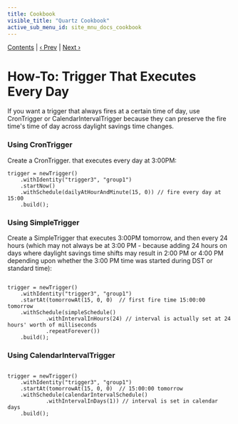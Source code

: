```yaml
---
title: Cookbook
visible_title: "Quartz Cookbook"
active_sub_menu_id: site_mnu_docs_cookbook
---
```

<div class="secNavPanel"><a href=".">Contents</a> | <a href="NinetyMinTrigger.html">&lsaquo;&nbsp;Prev</a> | <a href="BiDailyTrigger.html">Next&nbsp;&rsaquo;</a></div>





# How-To: Trigger That Executes Every Day

If you want a trigger that always fires at a certain time of day, use CronTrigger or CalendarIntervalTrigger because
they can preserve the fire time's time of day across daylight savings time changes.


### Using CronTrigger

Create a CronTrigger. that executes every day at 3:00PM:

<pre class="prettyprint highlight"><code class="language-java" data-lang="java">trigger = newTrigger()
    .withIdentity("trigger3", "group1")
    .startNow()
    .withSchedule(dailyAtHourAndMinute(15, 0)) // fire every day at 15:00
    .build();
</code></pre>


### Using SimpleTrigger

Create a SimpleTrigger that executes 3:00PM tomorrow, and then every 24 hours (which may not always be at 3:00 PM -
because adding 24 hours on days where daylight savings time shifts may result in 2:00 PM or 4:00 PM depending upon
whether the 3:00 PM time was started during DST or standard time):


<pre class="prettyprint highlight"><code class="language-java" data-lang="java">
trigger = newTrigger()
    .withIdentity("trigger3", "group1")
    .startAt(tomorrowAt(15, 0, 0)  // first fire time 15:00:00 tomorrow
    .withSchedule(simpleSchedule()
            .withIntervalInHours(24) // interval is actually set at 24 hours' worth of milliseconds
            .repeatForever())
    .build();
</code></pre>


### Using CalendarIntervalTrigger


<pre class="prettyprint highlight"><code class="language-java" data-lang="java">
trigger = newTrigger()
    .withIdentity("trigger3", "group1")
    .startAt(tomorrowAt(15, 0, 0)  // 15:00:00 tomorrow
    .withSchedule(calendarIntervalSchedule()
            .withIntervalInDays(1)) // interval is set in calendar days
    .build();
</code></pre>
